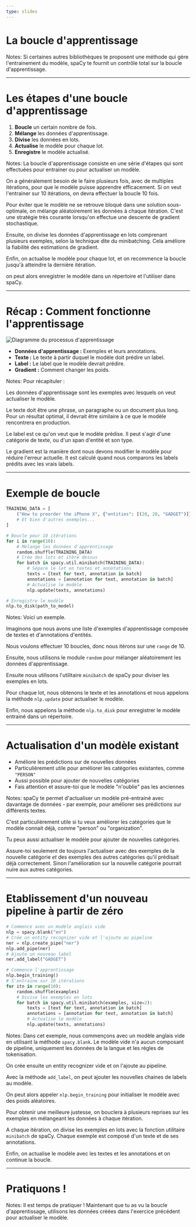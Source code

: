 ```yaml
---
type: slides
---
```


# La boucle d'apprentissage

Notes: Si certaines autres bibliothèques te proposent une méthode qui gère
l'entrainement du modèle, spaCy te fournit un contrôle total sur la boucle
d'apprentissage.

---

# Les étapes d'une boucle d'apprentissage

1. **Boucle** un certain nombre de fois.
2. **Mélange** les données d'apprentissage.
3. **Divise** les données en lots.
4. **Actualise** le modèle pour chaque lot.
5. **Enregistre** le modèle actualisé.

Notes: La boucle d'apprentissage consiste en une série d'étapes qui sont
effectuées pour entrainer ou pour actualiser un modèle.

On a généralement besoin de le faire plusieurs fois, avec de multiples
itérations, pour que le modèle puisse apprendre efficacement. Si on veut
l'entrainer sur 10 itérations, on devra effectuer la boucle 10 fois.

Pour éviter que le modèle ne se retrouve bloqué dans une solution sous-optimale,
on mélange aléatoirement les données à chaque itération. C'est une stratégie
très courante lorsqu'on effectue une descente de gradient stochastique.

Ensuite, on divise les données d'apprentissage en lots comprenant plusieurs
exemples, selon la technique dite du minibatching. Cela améliore la fiabilité
des estimations de gradient.

Enfin, on actualise le modèle pour chaque lot, et on recommence la boucle
jusqu'à atteindre la dernière itération.

on peut alors enregistrer le modèle dans un répertoire et l'utiliser dans spaCy.

---

# Récap : Comment fonctionne l'apprentissage

<img src="/training.png" alt="Diagramme du processus d'apprentissage" />

- **Données d'apprentissage :** Exemples et leurs annotations.
- **Texte :** Le texte à partir duquel le modèle doit prédire un label.
- **Label :** Le label que le modèle devrait prédire.
- **Gradient :** Comment changer les poids.

Notes: Pour récapituler :

Les données d'apprentissage sont les exemples avec lesquels on veut actualiser
le modèle.

Le texte doit être une phrase, un paragraphe ou un document plus long. Pour un
résultat optimal, il devrait être similaire à ce que le modèle rencontrera en
production.

Le label est ce qu'on veut que le modèle prédise. Il peut s'agir d'une catégorie
de texte, ou d'un span d'entité et son type.

Le gradient est la manière dont nous devons modifier le modèle pour réduire
l'erreur actuelle. It est calculé quand nous comparons les labels prédits avec
les vrais labels.

---

# Exemple de boucle

```python
TRAINING_DATA = [
    ("How to preorder the iPhone X", {"entities": [(20, 28, "GADGET")]})
    # Et bien d'autres exemples...
]
```

```python
# Boucle pour 10 itérations
for i in range(10):
    # Mélange les données d'apprentissage
    random.shuffle(TRAINING_DATA)
    # Crée des lots et itère dessus
    for batch in spacy.util.minibatch(TRAINING_DATA):
        # Sépare le lot en textes et annotations
        texts = [text for text, annotation in batch]
        annotations = [annotation for text, annotation in batch]
        # Actualise le modèle
        nlp.update(texts, annotations)

# Enregistre le modèle
nlp.to_disk(path_to_model)
```

Notes: Voici un exemple.

Imaginons que nous avons une liste d'exemples d'apprentissage composée de textes
et d'annotations d'entités.

Nous voulons effectuer 10 boucles, donc nous itérons sur une `range` de 10.

Ensuite, nous utilisons le module `random` pour mélanger aléatoirement les
données d'apprentissage.

Ensuite nous utilisons l'utilitaire `minibatch` de spaCy pour diviser les
exemples en lots.

Pour chaque lot, nous obtenons le texte et les annotations et nous appelons la
méthode `nlp.update` pour actualiser le modèle.

Enfin, nous appelons la méthode `nlp.to_disk` pour enregistrer le modèle
entrainé dans un répertoire.

---

# Actualisation d'un modèle existant

- Améliore les prédictions sur de nouvelles données
- Particulièrement utile pour améliorer les catégories existantes, comme
  `"PERSON"`
- Aussi possible pour ajouter de nouvelles catégories
- Fais attention et assure-toi que le modèle "n'oublie" pas les anciennes

Notes: spaCy te permet d'actualiser un modèle pré-entrainé avec davantage de
données - par exemple, pour améliorer ses prédictions sur différents textes.

C'est particulièrement utile si tu veux améliorer les catégories que le modèle
connait déjà, comme "person" ou "organization".

Tu peux aussi actualiser le modèle pour ajouter de nouvelles catégories.

Assure-toi seulement de toujours l'actualiser avec des exemples de la nouvelle
catégorie _et_ des exemples des autres catégories qu'il prédisait déjà
correctement. Sinon l'amélioration sur la nouvelle catégorie pourrait nuire aux
autres catégories.

---

# Etablissement d'un nouveau pipeline à partir de zéro

```python
# Commence avec un modèle anglais vide
nlp = spacy.blank("en")
# Crée un entity recognizer vide et l'ajoute au pipeline
ner = nlp.create_pipe("ner")
nlp.add_pipe(ner)
# Ajoute un nouveau label
ner.add_label("GADGET")

# Commence l'apprentissage
nlp.begin_training()
# S'entraine sur 10 itérations
for itn in range(10):
    random.shuffle(examples)
    # Divise les exemples en lots
    for batch in spacy.util.minibatch(examples, size=2):
        texts = [text for text, annotation in batch]
        annotations = [annotation for text, annotation in batch]
        # Actualise le modèle
        nlp.update(texts, annotations)
```

Notes: Dans cet exemple, nous commençons avec un modèle anglais vide en
utilisant la méthode `spacy.blank`. Le modèle vide n'a aucun composant de
pipeline, uniquement les données de la langue et les règles de tokenisation.

On crée ensuite un entity recognizer vide et on l'ajoute au pipeline.

Avec la méthode `add_label`, on peut ajouter les nouvelles chaines de labels au
modèle.

On peut alors appeler `nlp.begin_training` pour initialiser le modèle avec des
poids aléatoires.

Pour obtenir une meilleure justesse, on bouclera à plusieurs reprises sur les
exemples en mélangeant les données à chaque itération.

A chaque itération, on divise les exemples en lots avec la fonction utilitaire
`minibatch` de spaCy. Chaque exemple est composé d'un texte et de ses
annotations.

Enfin, on actualise le modèle avec les textes et les annotations et on continue
la boucle.

---

# Pratiquons !

Notes: Il est temps de pratiquer ! Maintenant que tu as vu la boucle
d'apprentissage, utilisons les données créées dans l'exercice précédent pour
actualiser le modèle.
